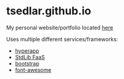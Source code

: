 # tsedlar.github.io
My personal website/portfolio located [here](https://tsedlar.github.io)

Uses multiple different services/frameworks:

- [hyperapp](https://github.com/hyperapp/hyperapp)
- [StdLib FaaS](https://github.com/stdlib/lib) 
- [bootstrap](https://github.com/twbs/bootstrap)
- [font-awesome](https://github.com/FortAwesome/Font-Awesome)
